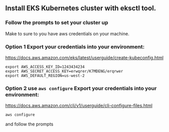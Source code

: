 ## Install EKS Kubernetes cluster with eksctl tool.

### Follow the prompts to set your cluster up


Make to sure to you have aws credentials on your machine. 
### Option 1 Export your credentials into your environment: 
https://docs.aws.amazon.com/eks/latest/userguide/create-kubeconfig.html

```
export AWS_ACCESS_KEY_ID=1243434234
export AWS_SECRET_ACCESS_KEY=erwqrer/K7MDENG/erqrwer
export AWS_DEFAULT_REGION=us-west-2
```

### Option 2 use `aws configure` Export your credentials into your environment:
https://docs.aws.amazon.com/cli/v1/userguide/cli-configure-files.html

```
aws configure
```

and follow the prompts
